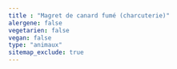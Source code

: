 ```yaml
---
title : "Magret de canard fumé (charcuterie)"
alergene: false
vegetarien: false
vegan: false
type: "animaux"
sitemap_exclude: true
--- 
```

